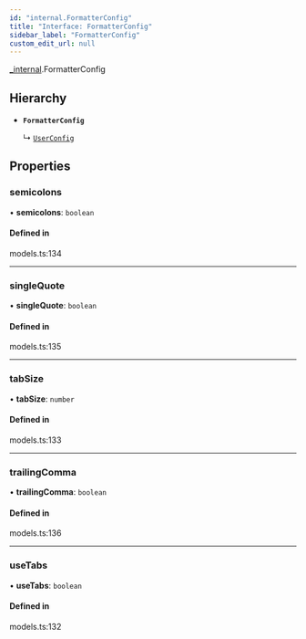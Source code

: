 ```yaml
---
id: "internal.FormatterConfig"
title: "Interface: FormatterConfig"
sidebar_label: "FormatterConfig"
custom_edit_url: null
---
```


[_internal](../modules/internal.md).FormatterConfig

## Hierarchy

- **`FormatterConfig`**

  ↳ [`UserConfig`](internal.UserConfig.md)

## Properties

### semicolons

• **semicolons**: `boolean`

#### Defined in

models.ts:134

___

### singleQuote

• **singleQuote**: `boolean`

#### Defined in

models.ts:135

___

### tabSize

• **tabSize**: `number`

#### Defined in

models.ts:133

___

### trailingComma

• **trailingComma**: `boolean`

#### Defined in

models.ts:136

___

### useTabs

• **useTabs**: `boolean`

#### Defined in

models.ts:132
